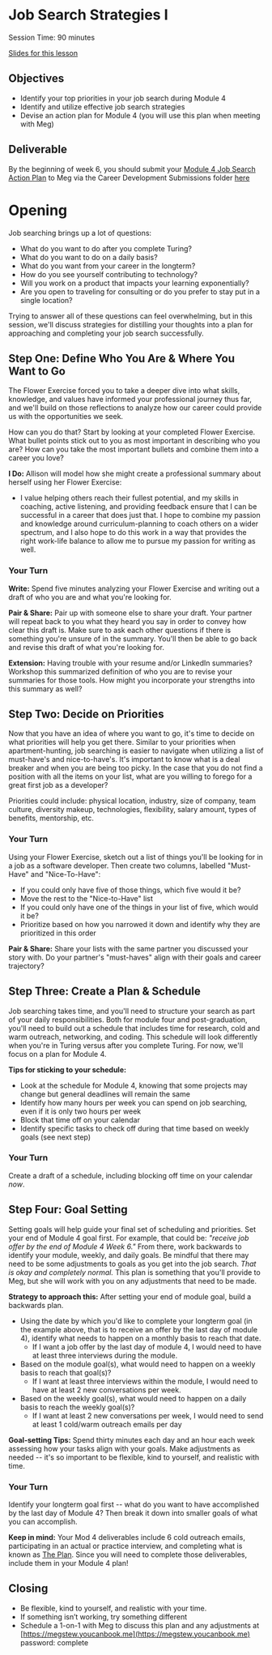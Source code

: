 # Job Search Strategies I

Session Time: 90 minutes

[Slides for this lesson]()

## Objectives
* Identify your top priorities in your job search during Module 4
* Identify and utilize effective job search strategies
* Devise an action plan for Module 4 (you will use this plan when meeting with Meg)

## Deliverable
By the beginning of week 6, you should submit your [Module 4 Job Search Action Plan](https://github.com/turingschool/career-development-curriculum/blob/master/module_three/mod_4_action_plan_template.md) to Meg via the Career Development Submissions folder [here](https://github.com/turingschool/career-development-curriculum/tree/master/deliverable_submissions)

# Opening
Job searching brings up a lot of questions:

* What do you want to do after you complete Turing? 
* What do you want to do on a daily basis? 
* What do you want from your career in the longterm? 
* How do you see yourself contributing to technology? 
* Will you work on a product that impacts your learning exponentially? 
* Are you open to traveling for consulting or do you prefer to stay put in a single location?

Trying to answer all of these questions can feel overwhelming, but in this session, we'll discuss strategies for distilling your thoughts into a plan for approaching and completing your job search successfully.  

## Step One: Define Who You Are & Where You Want to Go
The Flower Exercise forced you to take a deeper dive into what skills, knowledge, and values have informed your professional journey thus far, and we'll build on those reflections to analyze how our career could provide us with the opportunities we seek. 

How can you do that? Start by looking at your completed Flower Exercise. What bullet points stick out to you as most important in describing who you are? How can you take the most important bullets and combine them into a career you love?

**I Do:** Allison will model how she might create a professional summary about herself using her Flower Exercise:

* I value helping others reach their fullest potential, and my skills in coaching, active listening, and providing feedback ensure that I can be successful in a career that does just that. I hope to combine my passion and knowledge around curriculum-planning to coach others on a wider spectrum, and I also hope to do this work in a way that provides the right work-life balance to allow me to pursue my passion for writing as well. 

### Your Turn
**Write:** Spend five minutes analyzing your Flower Exercise and writing out a draft of who you are and what you're looking for. 

**Pair & Share:** Pair up with someone else to share your draft. Your partner will repeat back to you what they heard you say in order to convey how clear this draft is. Make sure to ask each other questions if there is something you're unsure of in the summary. You'll then be able to go back and revise this draft of what you're looking for. 

**Extension:** Having trouble with your resume and/or LinkedIn summaries? Workshop this summarized definition of who you are to revise your summaries for those tools. How might you incorporate your strengths into this summary as well?

## Step Two: Decide on Priorities
Now that you have an idea of where you want to go, it's time to decide on what priorities will help you get there. Similar to your priorities when apartment-hunting, job searching is easier to navigate when utilizing a list of must-have's and nice-to-have's. It's important to know what is a deal breaker and when you are being too picky. In the case that you do not find a position with all the items on your list, what are you willing to forego for a great first job as a developer?

Priorities could include: physical location, industry, size of company, team culture, diversity makeup, technologies, flexibility, salary amount, types of benefits, mentorship, etc. 

### Your Turn
Using your Flower Exercise, sketch out a list of things you'll be looking for in a job as a software developer. Then create two columns, labelled "Must-Have" and "Nice-To-Have":

- If you could only have five of those things, which five would it be?
- Move the rest to the "Nice-to-Have" list
- If you could only have one of the things in your list of five, which would it be?
- Prioritize based on how you narrowed it down and identify why they are prioritized in this order

**Pair & Share:** Share your lists with the same partner you discussed your story with. Do your partner's "must-haves" align with their goals and career trajectory? 

## Step Three: Create a Plan & Schedule
Job searching takes time, and you'll need to structure your search as part of your daily responsibilities. Both for module four and post-graduation, you'll need to build out a schedule that includes time for research, cold and warm outreach, networking, and coding. This schedule will look differently when you're in Turing versus after you complete Turing. For now, we'll focus on a plan for Module 4. 

**Tips for sticking to your schedule:** 

* Look at the schedule for Module 4, knowing that some projects may change but general deadlines will remain the same
* Identify how many hours per week you can spend on job searching, even if it is only two hours per week
* Block that time off on your calendar
* Identify specific tasks to check off during that time based on weekly goals (see next step)

### Your Turn
Create a draft of a schedule, including blocking off time on your calendar *now*.

## Step Four: Goal Setting
Setting goals will help guide your final set of scheduling and priorities. Set your end of Module 4 goal first. For example, that could be: *"receive job offer by the end of Module 4 Week 6."* From there, work backwards to identify your module, weekly, and daily goals. Be mindful that there may need to be some adjustments to goals as you get into the job search. *That is okay and completely normal.* This plan is something that you'll provide to Meg, but she will work with you on any adjustments that need to be made. 

**Strategy to approach this:** After setting your end of module goal, build a backwards plan.

* Using the date by which you'd like to complete your longterm goal (in the example above, that is to receive an offer by the last day of module 4), identify what needs to happen on a monthly basis to reach that date. 
	* If I want a job offer by the last day of module 4, I would need to have at least three interviews during the module.
* Based on the module goal(s), what would need to happen on a weekly basis to reach that goal(s)?
	* If I want at least three interviews within the module, I would need to have at least 2 new conversations per week.
* Based on the weekly goal(s), what would need to happen on a daily basis to reach the weekly goal(s)? 
	* If I want at least 2 new conversations per week, I would need to send at least 1 cold/warm outreach emails per day

**Goal-setting Tips:** Spend thirty minutes each day and an hour each week assessing how your tasks align with your goals. Make adjustments as needed -- it's so important to be flexible, kind to yourself, and realistic with time.

### Your Turn
Identify your longterm goal first -- what do you want to have accomplished by the last day of Module 4? Then break it down into smaller goals of what you can accomplish.

**Keep in mind:** 
Your Mod 4 deliverables include 6 cold outreach emails, participating in an actual or practice interview, and completing what is known as [The Plan](https://github.com/turingschool/backend-curriculum-site/blob/gh-pages/module4/projects/the-plan/index.md). Since you will need to complete those deliverables, include them in your Module 4 plan!

## Closing
* Be flexible, kind to yourself, and realistic with your time. 
* If something isn’t working, try something different
* Schedule a 1-on-1 with Meg to discuss this plan and any adjustments at [https://megstew.youcanbook.me](https://megstew.youcanbook.me) password: complete

